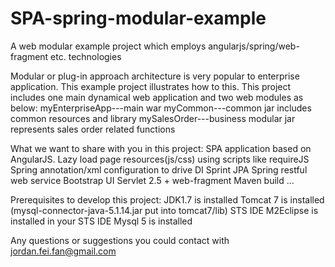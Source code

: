 # SPA-spring-modular-example
A web modular example project which employs angularjs/spring/web-fragment etc. technologies

Modular or plug-in approach architecture is very popular to enterprise application. This example project illustrates how to this.
This project includes one main dynamical web application and two web modules as below:
	myEnterpriseApp---main war
	myCommon---common jar includes common resources and library
	mySalesOrder---business modular jar represents sales order related functions

What we want to share with you in this project:
	SPA application based on AngularJS.
	Lazy load page resources(js/css) using scripts like requireJS
	Spring annotation/xml configuration to drive DI
	Sprint JPA
	Spring restful web service
	Bootstrap UI
	Servlet 2.5 + web-fragment
	Maven build
	...

Prerequisites to develop this project:
	JDK1.7 is installed
	Tomcat 7 is installed (mysql-connector-java-5.1.14.jar put into tomcat7/lib)
	STS IDE
	M2Eclipse is installed in your STS IDE
	Mysql 5 is installed

Any questions or suggestions you could contact with jordan.fei.fan@gmail.com

